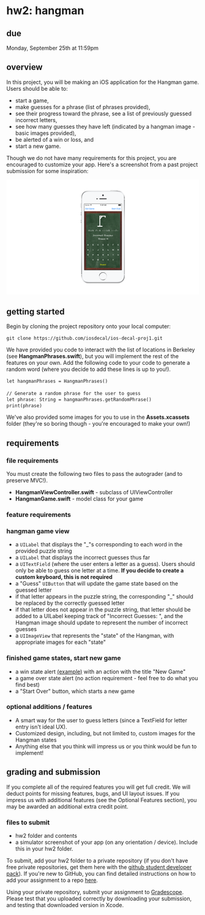 # hw2: hangman #

## due ##
Monday, September 25th at 11:59pm

## overview ##
In this project, you will be making an iOS application for the Hangman game. Users should be able to: 
- start a game, 
- make guesses for a phrase (list of phrases provided), 
- see their progress toward the phrase, see a list of previously guessed incorrect letters, 
- see how many guesses they have left (indicated by a hangman image - basic images provided), 
- be alerted of a win or loss, and 
- start a new game.

Though we do not have many requirements for this project, you are encouraged to customize your app. Here's a screenshot from a past project submission for some inspiration:

![alt text](/README-images/hangman.png)

## getting started ##
Begin by cloning the project repository onto your local computer:

    git clone https://github.com/iosdecal/ios-decal-proj1.git
    
We have provided you code to interact with the list of locations in Berkeley (see **HangmanPhrases.swift**), but you will implement the rest of the features on your own. Add the following code to your code to generate a random  word (where you decide to add these lines is up to you!). 

    let hangmanPhrases = HangmanPhrases()
     
    // Generate a random phrase for the user to guess
    let phrase: String = hangmanPhrases.getRandomPhrase()
    print(phrase)

We've also provided some images for you to use in the **Assets.xcassets** folder (they're so boring though - you're encouraged to make your own!)

## requirements ##

### file requirements ###
You must create the following two files to pass the autograder (and to preserve MVC!). 
- **HangmanViewController.swift** - subclass of UIViewController
- **HangmanGame.swift** - model class for your game

### feature requirements
###  hangman game view ###
* a `UILabel` that displays the "_"s corresponding to each word in the provided puzzle string
* a `UILabel` that displays the incorrect guesses thus far
* a `UITextField` (where the user enters a letter as a guess). Users should only be able to guess one letter at a time. **If you decide to create a custom keyboard, this is not required**
* a "Guess" `UIButton` that will update the game state based on the guessed letter
* if that letter appears in the puzzle string, the corresponding "_" should be replaced by the correctly guessed letter
* if that letter does not appear in the puzzle string, that letter should be added to a UILabel keeping track of "Incorrect Guesses: ", and the Hangman image should update to represent the number of incorrect guesses
* a `UIImageView` that represents the "state" of the Hangman, with appropriate images for each "state"

### finished game states, start new game ###
- a win state alert [(example)](https://medium.com/ios-os-x-development/how-to-use-uialertcontroller-in-swift-70143d7fbede) with an action with the title "New Game"
- a game over state alert (no action requirement - feel free to do what you find best)
- a "Start Over" button, which starts a new game

### optional additions / features ###
* A smart way for the user to guess letters (since a TextField for letter entry isn't ideal UX).
* Customized design, including, but not limited to, custom images for the Hangman states
* Anything else that you think will impress us or you think would be fun to implement!

## grading and submission ##
If you complete all of the required features you will get full credit. We will deduct points for missing features, bugs, and UI layout issues. If you impress us with additional features (see the Optional Features section), you may be awarded an additional extra credit point.

### files to submit ####
- hw2 folder and contents
- a simulator screenshot of your app (on any orientation / device). Include this in your hw2 folder.

To submit, add your hw2 folder to a private repository (if you don't have free private repositories, get them here with the [github student developer pack](https://education.github.com/pack)). If you're new to GitHub, you can find detailed instructions on how to add your assignment to a repo [here](http://iosdecal.com/other_files/submission_instructions.pdf).

Using your private repository, submit your assignment to [Gradescope](https://gradescope.com/courses/9817/assignments/35309/). Please test that you uploaded correctly by downloading your submission, and testing that downloaded version in Xcode.
